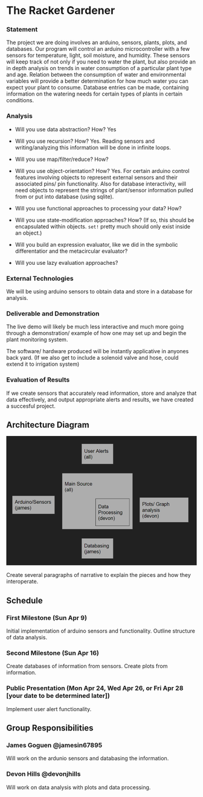 # The Racket Gardener

### Statement
  
  The project we are doing involves an arduino, sensors, plants, plots, and databases. Our program will control an arduino microcontroller with a few sensors for temperature, light, soil moisture, and humidity. These sensors will keep track of not only if you need to water the plant, but also provide an in depth analysis on trends in water consumption of a particular plant type and age. Relation between the consumption of water and environmental variables will provide a better determination for how much water you can expect your plant to consume. Database entries can be made, containing information on the watering needs for certain types of plants in certain conditions.
  
### Analysis

- Will you use data abstraction? How?
  Yes
  
- Will you use recursion? How?
  Yes. Reading sensors and writing/analyzing this information will be done in infinite loops.
  
- Will you use map/filter/reduce? How? 

- Will you use object-orientation? How?
  Yes. For certain arduino control features involving objects to represent external sensors and their associated pins/ pin functionality.
  Also for database interactivity, will need objects to represent the strings of plant/sensor information pulled from or put into database (using sqlite).
  
- Will you use functional approaches to processing your data? How?

- Will you use state-modification approaches? How? (If so, this should be encapsulated within objects. `set!` pretty much should only exist inside an object.)

- Will you build an expression evaluator, like we did in the symbolic differentatior and the metacircular evaluator?

- Will you use lazy evaluation approaches?

### External Technologies

We will be using arduino sensors to obtain data and store in a database for analysis.


### Deliverable and Demonstration

 The live demo will likely be much less interactive and much more going through a demonstration/ example of how one may set up and begin the plant monitoring system. 

 The software/ hardware produced will be instantly applicative in anyones back yard. (If we also get to include a solenoid valve and hose, could extend it to irrigation system)


### Evaluation of Results
If we create sensors that accurately read information, store and analyze that data effectively, and output appropriate alerts and results, we have created a succesful project.

## Architecture Diagram

![architecture diagram](/arch.png?raw=true "architecture diagram")

Create several paragraphs of narrative to explain the pieces and how they interoperate.

## Schedule

### First Milestone (Sun Apr 9)
Initial implementation of arduino sensors and functionality. Outline structure of data analysis.

### Second Milestone (Sun Apr 16)
Create databases of information from sensors. Create plots from information.

### Public Presentation (Mon Apr 24, Wed Apr 26, or Fri Apr 28 [your date to be determined later])
Implement user alert functionality. 

## Group Responsibilities

### James Goguen @jamesin67895
Will work on the ardunio sensors and databasing the information.

### Devon Hills @devonjhills
Will work on data analysis with plots and data processing.
